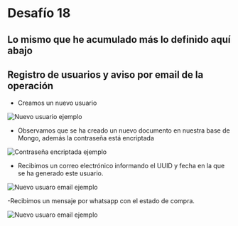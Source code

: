 # Desafío 18
Lo mismo que he acumulado más lo definido aquí abajo
----

## Registro de usuarios y aviso por email de la operación

- Creamos un nuevo usuario

<img src="../Entrega-18/imagesreadme/newUserSignUp.png" alt="Nuevo usuario ejemplo"/>

- Observamos que se ha creado un nuevo documento en nuestra base de Mongo, además la contraseña está encriptada

<img src="../Entrega-18/imagesreadme/newUserHashedPassword.png" alt="Contraseña encriptada ejemplo"/>

- Recibimos un correo electrónico informando el UUID y fecha en la que se ha generado este usuario.

<img src="../Entrega-18/imagesreadme/emailExample.png" alt="Nuevo usuaro email ejemplo"/>


-Recibimos un mensaje por whatsapp con el estado de compra.

<img src="../Entrega-18/imagesreadme/wsexample.png" alt="Nuevo usuaro email ejemplo"/>
